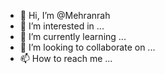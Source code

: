 - 👋 Hi, I’m @Mehranrah
- 👀 I’m interested in ...
- 🌱 I’m currently learning ...
- 💞️ I’m looking to collaborate on ...
- 📫 How to reach me ...

<!---
Mehranrah/Mehranrah is a ✨ special ✨ repository because its `README.md` (this file) appears on your GitHub profile.
You can click the Preview link to take a look at your changes.
--->
